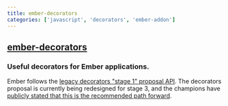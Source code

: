 ```yaml
---
title: ember-decorators
categories: ['javascript', 'decorators', 'ember-addon']
---
```

## [ember-decorators](https://github.com/ember-decorators/ember-decorators)

### Useful decorators for Ember applications.


Ember follows the [legacy decorators "stage 1" proposal API](https://github.com/loganfsmyth/babel-plugin-transform-decorators-legacy#why-legacy). 
The decorators proposal is currently being redesigned for stage 3, and the
champions have [publicly stated that this is the recommended path forward](https://github.com/tc39/proposal-decorators#how-should-i-use-decorators-in-transpilers-today).
